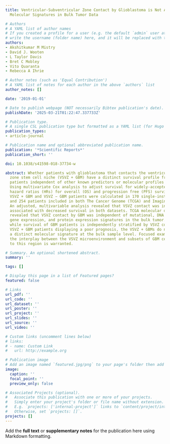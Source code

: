 ```yaml
---
title: Ventricular-Subventricular Zone Contact by Glioblastoma is Not Associated with
  Molecular Signatures in Bulk Tumor Data

# Authors
# A YAML list of author names
# If you created a profile for a user (e.g. the default `admin` user at `content/authors/admin/`), 
# write the username (folder name) here, and it will be replaced with their full name and linked to their profile.
authors:
- Akshitkumar M Mistry
- David J. Wooten
- L Taylor Davis
- Bret C Mobley
- Vito Quaranta
- Rebecca A Ihrie

# Author notes (such as 'Equal Contribution')
# A YAML list of notes for each author in the above `authors` list
author_notes: []

date: '2019-01-01'

# Date to publish webpage (NOT necessarily Bibtex publication's date).
publishDate: '2025-03-21T01:22:47.337733Z'

# Publication type.
# A single CSL publication type but formatted as a YAML list (for Hugo requirements).
publication_types:
- article-journal

# Publication name and optional abbreviated publication name.
publication: '*Scientific Reports*'
publication_short: ''

doi: 10.1038/s41598-018-37734-w

abstract: Whether patients with glioblastoma that contacts the ventricular-subventricular
  zone stem cell niche (VSVZ + GBM) have a distinct survival profile from VSVZ − GBM
  patients independent of other known predictors or molecular profiles is unclear.
  Using multivariate Cox analysis to adjust survival for widely-accepted predictors,
  hazard ratios (HRs) for overall (OS) and progression free (PFS) survival between
  VSVZ + GBM and VSVZ − GBM patients were calculated in 170 single-institution patients
  and 254 patients included in both The Cancer Genome (TCGA) and Imaging (TCIA) atlases.
  An adjusted, multivariable analysis revealed that VSVZ contact was independently
  associated with decreased survival in both datasets. TCGA molecular data analyses
  revealed that VSVZ contact by GBM was independent of mutational, DNA methylation,
  gene expression, and protein expression signatures in the bulk tumor. Therefore,
  while survival of GBM patients is independently stratified by VSVZ contact, with
  VSVZ + GBM patients displaying a poor prognosis, the VSVZ + GBMs do not possess
  a distinct molecular signature at the bulk sample level. Focused examination of
  the interplay between the VSVZ microenvironment and subsets of GBM cells proximal
  to this region is warranted.

# Summary. An optional shortened abstract.
summary: ''

tags: []

# Display this page in a list of Featured pages?
featured: false

# Links
url_pdf: ''
url_code: ''
url_dataset: ''
url_poster: ''
url_project: ''
url_slides: ''
url_source: ''
url_video: ''

# Custom links (uncomment lines below)
# links:
# - name: Custom Link
#   url: http://example.org

# Publication image
# Add an image named `featured.jpg/png` to your page's folder then add a caption below.
image:
  caption: ''
  focal_point: ''
  preview_only: false

# Associated Projects (optional).
#   Associate this publication with one or more of your projects.
#   Simply enter your project's folder or file name without extension.
#   E.g. `projects: ['internal-project']` links to `content/project/internal-project/index.md`.
#   Otherwise, set `projects: []`.
projects: []
---
```


Add the **full text** or **supplementary notes** for the publication here using Markdown formatting.
